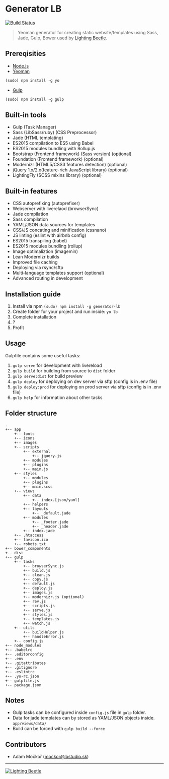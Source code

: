 # Generator LB

[![Build Status](https://travis-ci.org/lightingbeetle/generator-lb.svg?branch=master)](https://travis-ci.org/lightingbeetle/generator-lb)

> Yeoman generator for creating static website/templates using Sass, Jade, Gulp, Bower used by [Lighting Beetle](http://www.lbstudio.sk).

## Prereqisities

* [Node.js](http://nodejs.org/)
* [Yeoman](http://yeoman.io/)
```javascript
(sudo) npm install -g yo
```
* [Gulp](http://gulpjs.com/)
```javascript
(sudo) npm install -g gulp
```

## Built-in tools

* Gulp (Task Manager)
* Sass (LibSass/ruby) (CSS Preprocessor)
* Jade (HTML templating)
* ES2015 compilation to ES5 using Babel
* ES2015 modules bundling with Rollup.js
* Bootstrap (Frontend framework) (Sass version) (optional)
* Foundation (Frontend framework) (optional)
* Modernizr (HTML5/CSS3 features detection) (optional)
* jQuery 1.x/2.x(feature-rich JavaScript library) (optional)
* LightingFly (SCSS mixins library) (optional)

## Built-in features

* CSS autoprefixing (autoprefixer)
* Webserver with liverelaod (browserSync)
* Jade compilation
* Sass compilation
* YAML/JSON data sources for templates
* CSS/JS concating and minification (cssnano)
* JS linting (eslint with airbnb config)
* ES2015 transpiling (babel)
* ES2015 modules bundling (rollup)
* Image optimaliztion (imagemin)
* Lean Modernizr builds
* Improved file caching
* Deploying via rsync/sftp
* Multi-language templates support (optional)
* Advanced routing in development

## Installation guide

1. Install via npm `(sudo) npm install -g generator-lb`  
2. Create folder for your project and run inside: `yo lb`  
3. Complete installation
4. ?
5. Profit

## Usage

Gulpfile contains some useful tasks:

1. `gulp serve` for development with livereload
2. `gulp build` for building from source to `dist` folder
3. `gulp serve:dist` for build preview
4. `gulp deploy` for deploying on dev server via sftp (config is in .env file) 
5. `gulp deploy:prod` for deploying on prod server via sftp (config is in .env file)  
6. `gulp help` for information about other tasks

## Folder structure

```
.
+-- app
    +-- fonts
    +-- icons
    +-- images
    +-- scripts
        +-- external
            +-- jquery.js
        +-- modules
        +-- plugins
        +-- main.js
    +-- styles
        +-- modules
        +-- plugins
        +-- main.scss
    +-- views
        +-- data
            +-- index.[json/yaml]
        +-- helpers
        +-- layouts
            +-- _default.jade
        +-- modules
            +-- _footer.jade
            +-- _header.jade
        +-- index.jade
    +-- .htaccess
    +-- favicon.ico
    +-- robots.txt
+-- bower_components
+-- dist
+-- gulp
    +-- tasks
        +-- browserSync.js
        +-- build.js
        +-- clean.js
        +-- copy.js
        +-- default.js
        +-- deploy.js
        +-- images.js
        +-- modernizr.js (optional)
        +-- rev.js
        +-- scripts.js
        +-- serve.js
        +-- styles.js
        +-- templates.js
        +-- watch.js
    +-- utils
        +-- buildHelper.js
        +-- handleError.js
    +-- config.js
+-- node_modules
+-- .babelrc
+-- .editorconfig
+-- .env
+-- .gitattributes
+-- .gitignore
+-- .eslintrc
+-- .yo-rc.json
+-- gulpfile.js
+-- package.json
```

## Notes
 * Gulp tasks can be configured inside `config.js` file in `gulp` folder.
 * Data for jade templates can by stored as YAML/JSON objects inside. ```app/views/data/```
 * Build can be forced with ```gulp build --force```
 
## Contributors
 * Adam Močkoř (mockor@lbstudio.sk)

--- 
[![Lighting Beetle](http://www.lbstudio.sk/static/imgs/lb-logo-orange.png "Lighting Beetle")](http://www.lbstudio.sk)

